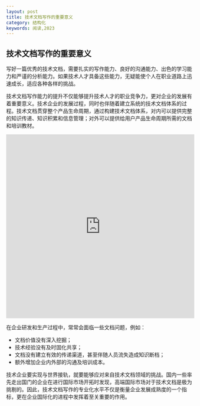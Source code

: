 ```yaml
---
layout: post
title: 技术文档写作的重要意义
category: 结构化
keywords: 阅读,2023
---
```


## 技术文档写作的重要意义
写好一篇优秀的技术文档，需要扎实的写作能力、良好的沟通能力、出色的学习能力和严谨的分析能力。如果技术人才具备这些能力，无疑能使个人在职业道路上迅速成长，适应各种各样的挑战。

技术文档写作能力的提升不仅能够提升技术人才的职业竞争力，更对企业的发展有着重要意义。技术企业的发展过程，同时也伴随着建立系统的技术文档体系的过程。技术文档贯穿整个产品生命周期，通过构建技术文档体系，对内可以提供完整的知识传递、知识积累和信息管理；对外可以提供给用户产品生命周期所需的文档和培训教材。

<iframe height=498 width=510 src="https://www.bilibili.com/video/BV1qD4y1U7fs/?spm_id_from=333.337.search-card.all.click&vd_source=f5cc5a31289aae2f9089b0e730dc5ed9" frameborder=0 allowfullscreen></iframe>

在企业研发和生产过程中，常常会面临一些文档问题，例如：

- 文档价值没有深入挖掘；
- 技术经验没有及时固化共享；
- 文档没有建立有效的传递渠道，甚至伴随人员流失造成知识断档；
- 额外增加企业内外部的沟通及培训成本。

技术企业要实现与世界接轨，就要能够应对来自技术文档领域的挑战。国内一些率先走出国门的企业在进行国际市场开拓时发现，高端国际市场对于技术文档是极为挑剔的。因此，技术文档写作的专业化水平不仅是衡量企业发展成熟度的一个指标，更在企业国际化的进程中发挥着至关重要的作用。
